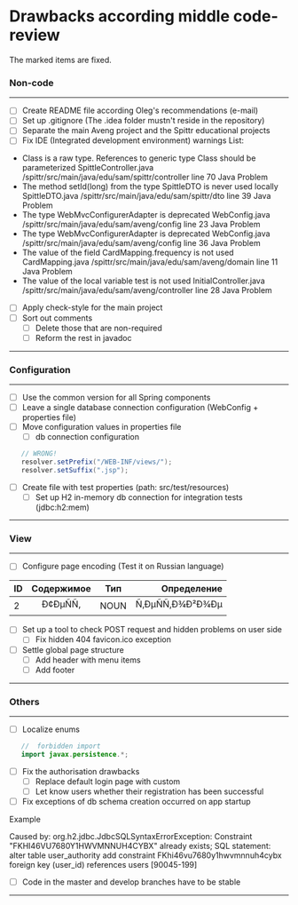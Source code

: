 # Drawbacks according middle code-review

The marked items are fixed.
 ### Non-code
 ____
 - [ ] Create README file according Oleg's recommendations (e-mail)
 - [ ] Set up .gitignore (The .idea folder mustn't reside in the repository)
 - [ ] Separate the main Aveng project and the Spittr educational projects
 - [ ] Fix IDE (Integrated development environment) warnings
 List:
 - Class is a raw type. References to generic type Class<T> should be parameterized              SpittleController.java                /spittr/src/main/java/edu/sam/spittr/controller line 70   Java Problem
 - The method setId(long) from the type SpittleDTO is never used locally     SpittleDTO.java                /spittr/src/main/java/edu/sam/spittr/dto            line 39   Java Problem
 - The type WebMvcConfigurerAdapter is deprecated         WebConfig.java /spittr/src/main/java/edu/sam/aveng/config                line 23   Java Problem
 - The type WebMvcConfigurerAdapter is deprecated         WebConfig.java /spittr/src/main/java/edu/sam/aveng/config                line 36   Java Problem
 - The value of the field CardMapping.frequency is not used             CardMapping.java                /spittr/src/main/java/edu/sam/aveng/domain   line 11   Java Problem
 - The value of the local variable test is not used     InitialController.java                /spittr/src/main/java/edu/sam/aveng/controller              line 28   Java Problem
 - [ ] Apply check-style for the main project
 - [ ] Sort out comments
    - [ ] Delete those that are non-required
    - [ ] Reform the rest in javadoc
 ____
 ### Configuration
 ___
 - [ ] Use the common version for all Spring components
 - [ ] Leave a single database connection configuration (WebConfig + properties file)
 - [ ] Move configuration values in properties file
    - [ ] db connection configuration
 ```java
    // WRONG!
    resolver.setPrefix("/WEB-INF/views/");
    resolver.setSuffix(".jsp");
 ```
 - [ ] Create file with test properties (path: src/test/resources)
     - [ ] Set up H2 in-memory db connection for integration tests (jdbc:h2:mem)
 ___
 ### View
 ___
 - [ ] Configure page encoding (Test it on Russian language)
 
| ID      | Содержимое    | Тип   | Определение      |
| --------|:-------------:|:-----:| ----------------:|
| 2       | Ð¢ÐµÑÑ,      | NOUN  | Ñ‚ÐµÑÑ‚Ð¾Ð²Ð¾Ðµ |

 - [ ] Set up a tool to check POST request and hidden problems on user side
    - [ ] Fix hidden 404 favicon.ico exception
 - [ ] Settle global page structure
    - [ ] Add header with menu items
    - [ ] Add footer
 ___
 ### Others
 ___
 - [ ] Localize enums

 ```java
    //  forbidden import
    import javax.persistence.*;
 ```
 - [ ] Fix the authorisation drawbacks
    - [ ] Replace default login page with custom
    - [ ] Let know users whether their registration has been successful
- [ ] Fix exceptions of db schema creation occurred on app startup

 Example
 
 Caused by: org.h2.jdbc.JdbcSQLSyntaxErrorException: Constraint "FKHI46VU7680Y1HWVMNNUH4CYBX" already exists; SQL statement:
 alter table user_authority add constraint FKhi46vu7680y1hwvmnnuh4cybx foreign key (user_id) references users [90045-199]

- [ ] Code in the master and develop branches have to be stable
 ___
